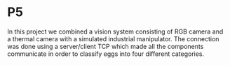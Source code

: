 # P5
In this project we combined a vision system consisting of RGB camera and a thermal camera with 
a simulated industrial manipulator. The connection was done using a server/client TCP which made
all the components communicate in order to classify eggs into four different categories.
